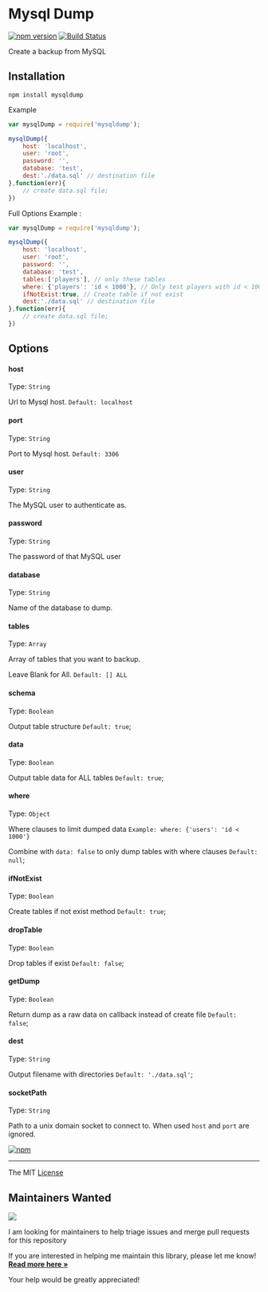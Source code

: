 # Mysql Dump

[![npm version](https://badge.fury.io/js/mysqldump.svg)](http://badge.fury.io/js/mysqldump) [![Build Status](https://travis-ci.org/webcaetano/mysqldump.svg?branch=master)](https://travis-ci.org/webcaetano/mysqldump)

Create a backup from MySQL

## Installation

```
npm install mysqldump
```

Example 
```javascript
var mysqlDump = require('mysqldump');

mysqlDump({
	host: 'localhost',
	user: 'root',
	password: '',
	database: 'test',
	dest:'./data.sql' // destination file
},function(err){
	// create data.sql file;
})
```

Full Options Example :

```javascript
var mysqlDump = require('mysqldump');

mysqlDump({
	host: 'localhost',
	user: 'root',
	password: '',
	database: 'test',
	tables:['players'], // only these tables
	where: {'players': 'id < 1000'}, // Only test players with id < 1000
	ifNotExist:true, // Create table if not exist
	dest:'./data.sql' // destination file
},function(err){
	// create data.sql file;
})
```


## Options


#### host

Type: `String`

Url to Mysql host. `Default: localhost`

#### port

Type: `String`

Port to Mysql host. `Default: 3306`

#### user

Type: `String`

The MySQL user to authenticate as.

#### password

Type: `String`

The password of that MySQL user

#### database

Type: `String`

Name of the database to dump.

#### tables 

Type: `Array`

Array of tables that you want to backup.

Leave Blank for All. `Default: [] ALL`

#### schema 

Type: `Boolean`

Output table structure `Default: true`;

#### data 

Type: `Boolean`

Output table data for ALL tables `Default: true`;

#### where
Type: `Object`

Where clauses to limit dumped data `Example: where: {'users': 'id < 1000'}`

Combine with `data: false` to only dump tables with where clauses  `Default: null`;

#### ifNotExist 

Type: `Boolean`

Create tables if not exist method `Default: true`;

#### dropTable 

Type: `Boolean`

Drop tables if exist `Default: false`;

#### getDump 

Type: `Boolean`

Return dump as a raw data on callback instead of create file `Default: false`;

#### dest 

Type: `String`

Output filename with directories `Default: './data.sql'`;

#### socketPath

Type: `String`

Path to a unix domain socket to connect to. When used `host` and `port` are ignored.

[![npm](https://nodei.co/npm/mysqldump.png?downloads=true&downloadRank=true&stars=true)](https://www.npmjs.com/package/mysqldump)

---------------------------------

The MIT [License](https://raw.githubusercontent.com/webcaetano/mysqldump/master/LICENSE.md)


Maintainers Wanted
---

![](https://img.shields.io/badge/maintainers-wanted-red.svg)

I am looking for maintainers to help triage issues and merge pull requests for this repository

If you are interested in helping me maintain this library, please let me know! [**Read more here &raquo;**](https://github.com/webcaetano/mysqldump/issues/34)

Your help would be greatly appreciated!

